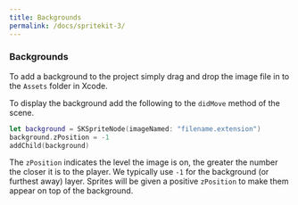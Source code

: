```yaml
---
title: Backgrounds
permalink: /docs/spritekit-3/
---
```


### Backgrounds

To add a background to the project simply drag and drop the image file in to the `Assets` folder in Xcode.  

To display the background add the following to the `didMove` method of the scene.  

```swift
let background = SKSpriteNode(imageNamed: "filename.extension")
background.zPosition = -1
addChild(background)
```

The `zPosition` indicates the level the image is on, the greater the number the closer it is to the player. We typically use `-1` for the background (or furthest away) layer. Sprites will be given a positive `zPosition` to make them appear on top of the background.  